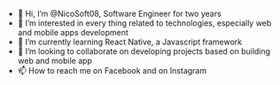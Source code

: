 - 👋 Hi, I’m @NicoSoft08, Software Engineer for two years
- 👀 I’m interested in every thing related to technologies, especially web and mobile apps development
- 🌱 I’m currently learning React Native, a Javascript framework
- 💞️ I’m looking to collaborate on developing projects based on building web and mobile app 
- 📫 How to reach me on Facebook and on Instagram
<!---
NicoSoft08/NicoSoft08 is a ✨ special ✨ repository because its `README.md` (this file) appears on your GitHub profile.
You can click the Preview link to take a look at your changes.
--->
